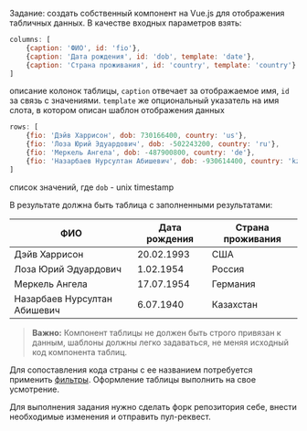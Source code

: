 Задание: создать собственный компонент на Vue.js для отображения табличных данных. В качестве входных параметров взять:
```javascript
columns: [
	{caption: 'ФИО', id: 'fio'},
	{caption: 'Дата рождения', id: 'dob', template: 'date'},
	{caption: 'Страна проживания', id: 'country', template: 'country'}
]
```
описание колонок таблицы, `caption` отвечает за отображаемое имя, `id` за связь с значениями. `template` же опциональный указатель на имя слота, в котором описан шаблон отображения данных
```javascript
rows: [
	{fio: 'Дэйв Харрисон', dob: 730166400, country: 'us'},
	{fio: 'Лоза Юрий Эдуардович', dob: -502243200, country: 'ru'},
	{fio: 'Меркель Ангела', dob: -487900800, country: 'de'},
	{fio: 'Назарбаев Нурсултан Абишевич', dob: -930614400, country: 'kz'}
]
```
список значений, где `dob` - unix timestamp

В результате должна быть таблица с заполненными результатами:

| ФИО | Дата рождения | Страна проживания |
|--|--|--|
| Дэйв Харрисон | 20.02.1993 | США |
| Лоза Юрий Эдуардович | 1.02.1954 | Россия|
| Меркель Ангела | 17.07.1954 | Германия|
| Назарбаев Нурсултан Абишевич | 6.07.1940| Казахстан |

> **Важно:**  Компонент таблицы не должен быть строго привязан к данным, шаблоны должны легко задаваться, не меняя исходный код компонента таблиц. 

Для сопоставления кода страны с ее названием потребуется применить [фильтры](https://ru.vuejs.org/v2/api/#filters). Оформление таблицы выполнить на свое усмотрение.

Для выполнения задания нужно сделать форк репозитория себе, внести необходимые изменения и отправить пул-реквест.
